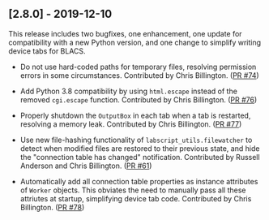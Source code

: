 ## [2.8.0] - 2019-12-10

This release includes two bugfixes, one enhancement, one update for compatibility with a
new Python version, and one change to simplify writing device tabs for BLACS.

- Do not use hard-coded paths for temporary files, resolving permission errors in some
  circumstances. Contributed by Chris Billington.
  ([PR #74](https://bitbucket.org/labscript_suite/labscript_utils/pull-requests/74))

- Add Python 3.8 compatibility by using `html.escape` instead of the removed
  `cgi.escape` function. Contributed by Chris Billington.
  ([PR #76](https://bitbucket.org/labscript_suite/labscript_utils/pull-requests/76))

- Properly shutdown the `OutputBox` in each tab when a tab is restarted, resolving a
  memory leak. Contributed by Chris Billington.
  ([PR #77](https://bitbucket.org/labscript_suite/labscript_utils/pull-requests/77))

- Use new file-hashing functionality of `labscript_utils.filewatcher` to detect when
  modified files are restored to their previous state, and hide the "connection table
  has changed" notification. Contributed by Russell Anderson and Chris Billington.
  ([PR #61](https://bitbucket.org/labscript_suite/labscript_utils/pull-requests/61))

- Automatically add all connection table properties as instance attributes of `Worker`
  objects. This obviates the need to manually pass all these attriutes at startup,
  simplifying device tab code. Contributed by Chris Billington.
  ([PR #78](https://bitbucket.org/labscript_suite/labscript_utils/pull-requests/78))
